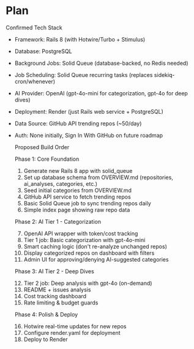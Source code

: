 # Plan

Confirmed Tech Stack

- Framework: Rails 8 (with Hotwire/Turbo + Stimulus)
- Database: PostgreSQL
- Background Jobs: Solid Queue (database-backed, no Redis needed)
- Job Scheduling: Solid Queue recurring tasks (replaces sidekiq-cron/whenever)
- AI Provider: OpenAI (gpt-4o-mini for categorization, gpt-4o for deep dives)
- Deployment: Render (just Rails web service + PostgreSQL)
- Data Source: GitHub API trending repos (~50/day)
- Auth: None initially, Sign In With GitHub on future roadmap

  Proposed Build Order

  Phase 1: Core Foundation

  1. Generate new Rails 8 app with solid_queue
  2. Set up database schema from OVERVIEW.md (repositories, ai_analyses, categories, etc.)
  3. Seed initial categories from OVERVIEW.md
  4. GitHub API service to fetch trending repos
  5. Basic Solid Queue job to sync trending repos daily
  6. Simple index page showing raw repo data

  Phase 2: AI Tier 1 - Categorization

  7. OpenAI API wrapper with token/cost tracking
  8. Tier 1 job: Basic categorization with gpt-4o-mini
  9. Smart caching logic (don't re-analyze unchanged repos)
  10. Display categorized repos on dashboard with filters
  11. Admin UI for approving/denying AI-suggested categories

  Phase 3: AI Tier 2 - Deep Dives

  12. Tier 2 job: Deep analysis with gpt-4o (on-demand)
  13. README + issues analysis
  14. Cost tracking dashboard
  15. Rate limiting & budget guards

  Phase 4: Polish & Deploy

  16. Hotwire real-time updates for new repos
  17. Configure render.yaml for deployment
  18. Deploy to Render
